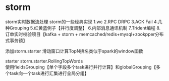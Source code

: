 # storm
storm实时数据流处理
storm的一些经典实现
1.wc
2.RPC DRPC
3.ACK Fail
4.几种Grouping
5.红黄蓝例子【并行度调整】
6.内部消息通讯机制
7.Trident编程
8.订单实时校验项目【kafka + storm + memcached/redis+mysql+zookpper分布式事务锁】

添加storm.starter  滑动窗口计算TopN排名类似于spark的window函数 

starter storm.starter.RollingTopWords  
使用fieldsGrouping【单个字段多个task进行并行计算】和globalGrouping【多个task向一个task进行汇集进行全局分组】
